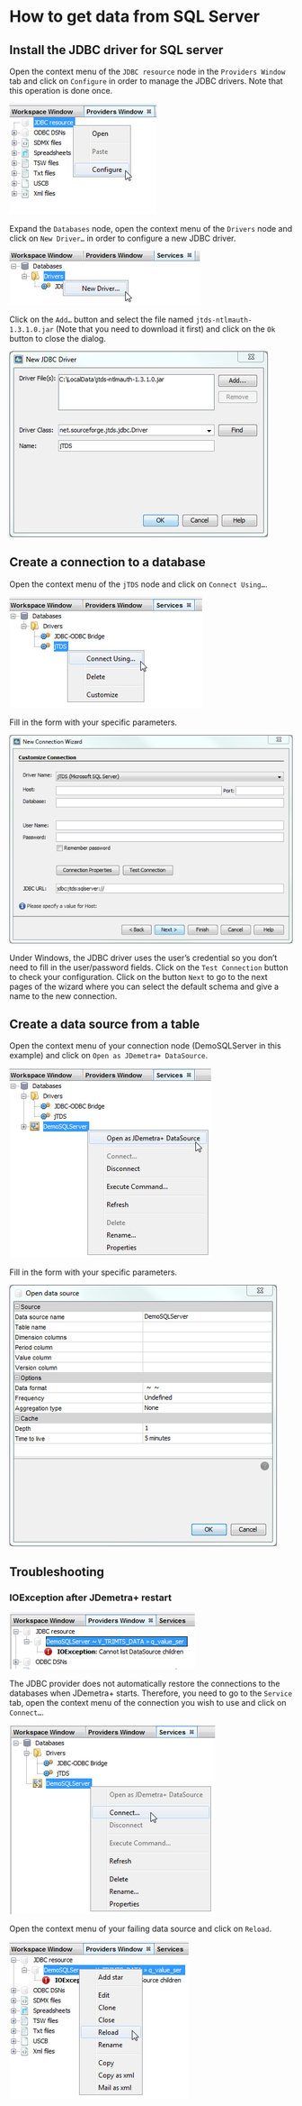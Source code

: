 # How to get data from SQL Server

## Install the JDBC driver for SQL server
Open the context menu of the `JDBC resource` node in the `Providers Window` tab and click on `Configure` in order to manage the JDBC drivers. Note that this operation is done once.

![Configure JDBC resouce](/images/configure_jdbc_resource.png)
 
Expand the `Databases` node, open the context menu of the `Drivers` node and click on `New Driver…` in order to configure a new JDBC driver.

![Add new driver](/images/add_new_driver.png)
 
Click on the `Add…` button and select the file named `jtds-ntlmauth-1.3.1.0.jar` (Note that you need to download it first) and click on the `Ok` button to close the dialog.

![Driver wizard](/images/driver_wizard.png)
 
## Create a connection to a database
Open the context menu of the `jTDS` node and click on `Connect Using…`.

![Connect using driver](/images/connect_using_driver.png)
 
Fill in the form with your specific parameters.

![Connection wizard](/images/connection_wizard.png)

Under Windows, the JDBC driver uses the user’s credential so you don’t need to fill in the user/password fields. 
Click on the `Test Connection` button to check your configuration.
Click on the button `Next` to go to the next pages of the wizard where you can select the default schema and give a name to the new connection.
 
## Create a data source from a table
Open the context menu of your connection node (DemoSQLServer in this example) and click on `Open as JDemetra+ DataSource`.
 
![Open connection as datasource](/images/open_connection_as_datasource.png)
 
Fill in the form with your specific parameters.
 
![JDBC datasource open dialog](/images/jdbc_datasource_open_dialog.png)
 
## Troubleshooting

### IOException after JDemetra+ restart
 
![Closed connection](/images/closed_connection.png)

The JDBC provider does not automatically restore the connections to the databases when JDemetra+ starts. Therefore, you need to go to the `Service` tab, open the context menu of the connection you wish to use and click on `Connect…`.

![Open connection](/images/open_connection.png)
 
Open the context menu of your failing data source and click on `Reload`.
 
![Reload JDBC datasource](/images/reload_jdbc_datasource.png)
